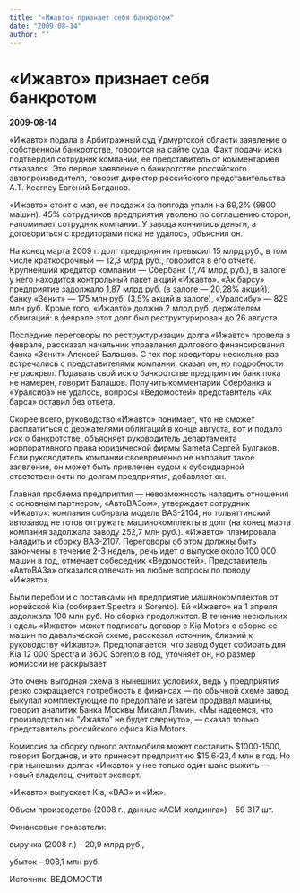 ```yaml
---
title: "«Ижавто» признает себя банкротом"
date: "2009-08-14"
author: ""
---
```


# «Ижавто» признает себя банкротом

**2009-08-14** 

«Ижавто» подала в Арбитражный суд Удмуртской области заявление о собственном банкротстве, говорится на сайте суда. Факт подачи иска подтвердил сотрудник компании, ее представитель от комментариев отказался. Это первое заявление о банкротстве российского автопроизводителя, говорит директор российского представительства A.T. Kearney Евгений Богданов.

«Ижавто» стоит с мая, ее продажи за полгода упали на 69,2% (9800 машин). 45% сотрудников предприятия уволено по соглашению сторон, напоминает сотрудник компании. У завода кончились деньги, а договориться с кредиторами пока не удалось, объяснил он.

На конец марта 2009 г. долг предприятия превысил 15 млрд руб., в том числе краткосрочный — 12,3 млрд руб., говорится в его отчете. Крупнейший кредитор компании — Сбербанк (7,74 млрд руб.), в залоге у него находится контрольный пакет акций «Ижавто». «Ак барсу» предприятие задолжало 1,87 млрд руб. (в залоге — 20,28% акций), банку «Зенит» — 175 млн руб. (3,5% акций в залоге), «Уралсибу» — 829 млн руб. Кроме того, «Ижавто» должна 2 млрд руб. держателям облигаций: в феврале этот долг был реструктурирован до 26 августа.

Последние переговоры по реструктуризации долга «Ижавто» провела в феврале, рассказал начальник управления долгового финансирования банка «Зенит» Алексей Балашов. С тех пор кредиторы несколько раз встречались с представителями компании, сказал он, но подробности не раскрыл. Подавать свой иск о банкротстве предприятия банк пока не намерен, говорит Балашов. Получить комментарии Сбербанка и «Уралсиба» не удалось, вопросы «Ведомостей» представитель «Ак барса» оставил без ответа.

Скорее всего, руководство «Ижавто» понимает, что не сможет расплатиться с держателями облигаций в конце августа, вот и подало иск о банкротстве, объясняет руководитель департамента корпоративного права юридической фирмы Sameta Сергей Булгаков. Если руководитель компании своевременно не направит такое заявление, он может быть привлечен судом к субсидиарной ответственности по долгам предприятия, добавляет он.

Главная проблема предприятия — невозможность наладить отношения с основным партнером, «АвтоВАЗом», утверждает сотрудник «Ижавто»: компания собирала модель ВАЗ-2104, но тольяттинский автозавод не готов отгружать машинокомплекты в долг (на конец марта компания задолжала заводу 252,7 млн руб.). «Ижавто» планировала наладить и сборку ВАЗ-2107. Переговоры об этом должны быть закончены в течение 2-3 недель, речь идет о выпуске около 100 000 машин в год, отмечает собеседник «Ведомостей». Представитель «АвтоВАЗа» отказался отвечать на любые вопросы по поводу «Ижавто».

Были перебои и с поставками на предприятие машинокомплектов от корейской Kia (собирает Spectra и Sorento). Ей «Ижавто» на 1 апреля задолжала 100 млн руб. Но сборка продолжится. В течение нескольких недель «Ижавто» может подписать договор с Kia Motors о сборке ее машин по давальческой схеме, рассказал источник, близкий к руководству «Ижавто». Предполагается, что завод будет собирать для Kia 12 000 Spectra и 3600 Sorento в год, уточняет он, но размер комиссии не раскрывает.

Это очень выгодная схема в нынешних условиях, ведь у предприятия резко сокращается потребность в финансах — по обычной схеме завод выкупал комплектующие по предоплате и затем продавал машины, говорит аналитик Банка Москвы Михаил Лямин. «Мы надеемся, что производство на “Ижавто” не будет свернуто», — сказал только представитель российского офиса Kia Motors.

Комиссия за сборку одного автомобиля может составить $1000-1500, говорит Богданов, и это принесет предприятию $15,6-23,4 млн в год. Но при нынешних долгах «Ижавто» у нее только один шанс выжить — новый владелец, считает эксперт.

 «Ижавто» выпускает Kia, «ВАЗ» и «Иж».

Объем производства (2008 г., данные «АСМ-холдинга») – 59 317 шт.

Финансовые показатели:

выручка (2008 г.) – 20,9 млрд руб.,

убыток – 908,1 млн руб.

Источник: ВЕДОМОСТИ